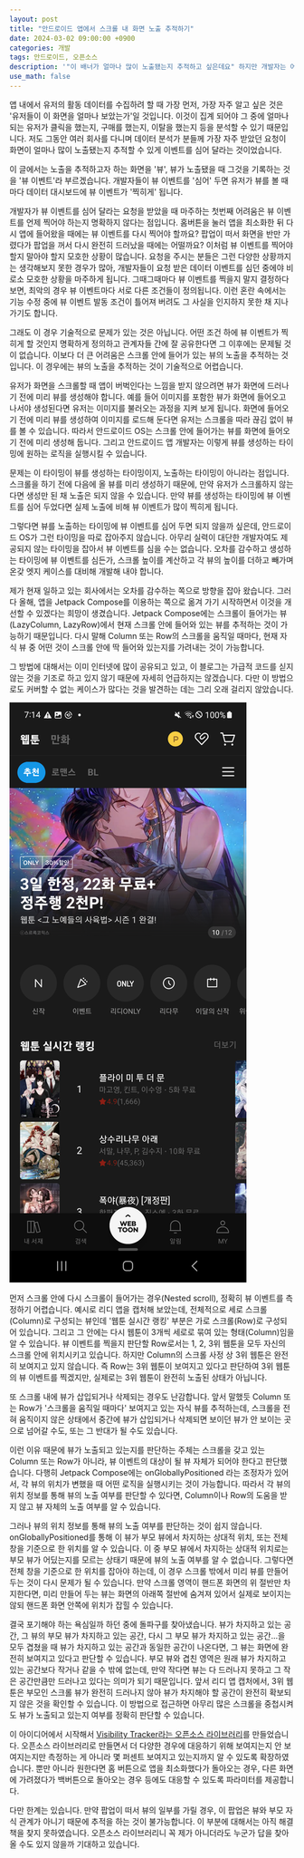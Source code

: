 ```yaml
---
layout: post
title: "안드로이드 앱에서 스크롤 내 화면 노출 추적하기"
date: 2024-03-02 09:00:00 +0900
categories: 개발
tags: 안드로이드, 오픈소스
description: '"이 배너가 얼마나 많이 노출됐는지 추적하고 싶은데요" 하지만 개발자는 어려울 거라고 대답했다! 왜 그런지 이유와 해결법을 공유합니다.'
use_math: false
---
```

앱 내에서 유저의 활동 데이터를 수집하려 할 때 가장 먼저, 가장 자주 알고 싶은 것은 '유저들이 이 화면을 얼마나 보았는가'일 것입니다. 이것이 집계 되어야 그 중에 얼마나 되는 유저가 클릭을 했는지, 구매를 했는지, 이탈을 했는지 등을 분석할 수 있기 때문입니다. 저도 그동안 여러 회사를 다니며 데이터 분석가 분들께 가장 자주 받았던 요청이 화면이 얼마나 많이 노출됐는지 추적할 수 있게 이벤트를 심어 달라는 것이었습니다.

이 글에서는 노출을 추적하고자 하는 화면을 '뷰', 뷰가 노출됐을 때 그것을 기록하는 것을 '뷰 이벤트'라 부르겠습니다. 개발자들이 뷰 이벤트를 '심어' 두면 유저가 뷰를 볼 때마다 데이터 대시보드에 뷰 이벤트가 '찍히게' 됩니다.

개발자가 뷰 이벤트를 심어 달라는 요청을 받았을 때 마주하는 첫번째 어려움은 뷰 이벤트를 언제 찍어야 하는지 명확하지 않다는 점입니다. 홈버튼을 눌러 앱을 최소화한 뒤 다시 앱에 들어왔을 때에는 뷰 이벤트를 다시 찍어야 할까요? 팝업이 떠서 화면을 반만 가렸다가 팝업을 꺼서 다시 완전히 드러났을 때에는 어떨까요? 이처럼 뷰 이벤트를 찍어야 할지 말아야 할지 모호한 상황이 많습니다. 요청을 주시는 분들은 그런 다양한 상황까지는 생각해보지 못한 경우가 많아, 개발자들이 요청 받은 데이터 이벤트를 심던 중에야 비로소 모호한 상황을 마주하게 됩니다. 그때그때마다 뷰 이벤트를 찍을지 말지 결정하다 보면, 최악의 경우 뷰 이벤트마다 서로 다른 조건들이 정의됩니다. 이런 혼란 속에서는 기능 수정 중에 뷰 이벤트 발동 조건이 틀어져 버려도 그 사실을 인지하지 못한 채 지나가기도 합니다.

그래도 이 경우 기술적으로 문제가 있는 것은 아닙니다. 어떤 조건 하에 뷰 이벤트가 찍히게 할 것인지 명확하게 정의하고 관계자들 간에 잘 공유한다면 그 이후에는 문제될 것이 없습니다. 이보다 더 큰 어려움은 스크롤 안에 들어가 있는 뷰의 노출을 추적하는 것입니다. 이 경우에는 뷰의 노출을 추적하는 것이 기술적으로 어렵습니다.

유저가 화면을 스크롤할 때 앱이 버벅인다는 느낌을 받지 않으려면 뷰가 화면에 드러나기 전에 미리 뷰를 생성해야 합니다. 예를 들어 이미지를 포함한 뷰가 화면에 들어오고 나서야 생성된다면 유저는 이미지를 불러오는 과정을 지켜 보게 됩니다. 화면에 들어오기 전에 미리 뷰를 생성하여 이미지를 로드해 둔다면 유저는 스크롤을 따라 끊김 없이 뷰를 볼 수 있습니다. 따라서 안드로이드 OS는 스크롤 안에 들어가는 뷰를 화면에 들어오기 전에 미리 생성해 둡니다. 그리고 안드로이드 앱 개발자는 이렇게 뷰를 생성하는 타이밍에 원하는 로직을 실행시킬 수 있습니다.

문제는 이 타이밍이 뷰를 생성하는 타이밍이지, 노출하는 타이밍이 아니라는 점입니다. 스크롤을 하기 전에 다음에 올 뷰를 미리 생성하기 때문에, 만약 유저가 스크롤하지 않는다면 생성만 된 채 노출은 되지 않을 수 있습니다. 만약 뷰를 생성하는 타이밍에 뷰 이벤트를 심어 두었다면 실제 노출에 비해 뷰 이벤트가 많이 찍히게 됩니다.

그렇다면 뷰를 노출하는 타이밍에 뷰 이벤트를 심어 두면 되지 않을까 싶은데, 안드로이드 OS가 그런 타이밍을 따로 잡아주지 않습니다. 아무리 실력이 대단한 개발자여도 제공되지 않는 타이밍을 잡아서 뷰 이벤트를 심을 수는 없습니다. 오차를 감수하고 생성하는 타이밍에 뷰 이벤트를 심든가, 스크롤 높이를 계산하고 각 뷰의 높이를 더하고 빼가며 온갖 엣지 케이스를 대비해 개발해 내야 합니다.

제가 현재 일하고 있는 회사에서는 오차를 감수하는 쪽으로 방향을 잡아 왔습니다. 그러다 올해, 앱을 Jetpack Compose를 이용하는 쪽으로 옮겨 가기 시작하면서 이것을 개선할 수 있겠다는 희망이 생겼습니다. Jetpack Compose에는 스크롤이 들어가는 뷰(LazyColumn, LazyRow)에서 현재 스크롤 안에 들어와 있는 뷰를 추적하는 것이 가능하기 때문입니다. 다시 말해 Column 또는 Row의 스크롤을 움직일 때마다, 현재 자식 뷰 중 어떤 것이 스크롤 안에 딱 들어와 있는지를 가려내는 것이 가능합니다.

그 방법에 대해서는 이미 인터넷에 많이 공유되고 있고, 이 블로그는 가급적 코드를 싣지 않는 것을 기조로 하고 있지 않기 때문에 자세히 언급하지는 않겠습니다. 다만 이 방법으로도 커버할 수 없는 케이스가 많다는 것을 발견하는 데는 그리 오래 걸리지 않았습니다.

![리디 캡처](/assets/img/ridi.png)

먼저 스크롤 안에 다시 스크롤이 들어가는 경우(Nested scroll), 정확히 뷰 이벤트를 측정하기 어렵습니다. 예시로 리디 앱을 캡처해 보았는데, 전체적으로 세로 스크롤(Column)로 구성되는 뷰인데 '웹툰 실시간 랭킹' 부분은 가로 스크롤(Row)로 구성되어 있습니다. 그리고 그 안에는 다시 웹툰이 3개씩 세로로 묶여 있는 형태(Column)임을 알 수 있습니다. 뷰 이벤트를 찍을지 판단할 Row로서는 1, 2, 3위 웹툰을 모두 자신의 스크롤 안에 위치시키고 있습니다. 하지만 Column의 스크롤 사정 상 3위 웹툰은 완전히 보여지고 있지 않습니다. 즉 Row는 3위 웹툰이 보여지고 있다고 판단하여 3위 웹툰의 뷰 이벤트를 찍겠지만, 실제로는 3위 웹툰이 완전히 노출된 상태가 아닙니다.

또 스크롤 내에 뷰가 삽입되거나 삭제되는 경우도 난감합니다. 앞서 말했듯 Column 또는 Row가 '스크롤을 움직일 때마다' 보여지고 있는 자식 뷰를 추적하는데, 스크롤을 전혀 움직이지 않은 상태에서 중간에 뷰가 삽입되거나 삭제되면 보이던 뷰가 안 보이는 곳으로 넘어갈 수도, 또는 그 반대가 될 수도 있습니다.

이런 이유 때문에 뷰가 노출되고 있는지를 판단하는 주체는 스크롤을 갖고 있는 Column 또는 Row가 아니라, 뷰 이벤트의 대상이 될 뷰 자체가 되어야 한다고 판단했습니다. 다행히 Jetpack Compose에는 onGloballyPositioned 라는 조정자가 있어서, 각 뷰의 위치가 변했을 때 어떤 로직을 실행시키는 것이 가능합니다. 따라서 각 뷰의 위치 정보를 통해 뷰의 노출 여부를 판단할 수 있다면, Column이나 Row의 도움을 받지 않고 뷰 자체의 노출 여부를 알 수 있습니다.

그러나 뷰의 위치 정보를 통해 뷰의 노출 여부를 판단하는 것이 쉽지 않습니다. onGloballyPositioned를 통해 이 뷰가 부모 뷰에서 차지하는 상대적 위치, 또는 전체 창을 기준으로 한 위치를 알 수 있습니다. 이 중 부모 뷰에서 차지하는 상대적 위치로는 부모 뷰가 어딨는지를 모르는 상태기 때문에 뷰의 노출 여부를 알 수 없습니다. 그렇다면 전체 창을 기준으로 한 위치를 잡아야 하는데, 이 경우 스크롤 밖에서 미리 뷰를 만들어 두는 것이 다시 문제가 될 수 있습니다. 만약 스크롤 영역이 핸드폰 화면의 위 절반만 차지한다면, 미리 만들어 두는 뷰는 화면의 아래쪽 절반에 숨겨져 있어서 실제로 보이지는 않되 핸드폰 화면 안쪽에 위치가 잡힐 수 있습니다.

결국 포기해야 하는 욕심일까 하던 중에 돌파구를 찾아냈습니다. 뷰가 차지하고 있는 공간, 그 뷰의 부모 뷰가 차지하고 있는 공간, 다시 그 부모 뷰가 차지하고 있는 공간...을 모두 겹쳤을 때 뷰가 차지하고 있는 공간과 동일한 공간이 나온다면, 그 뷰는 화면에 완전히 보여지고 있다고 판단할 수 있습니다. 부모 뷰와 겹친 영역은 원래 뷰가 차지하고 있는 공간보다 작거나 같을 수 밖에 없는데, 만약 작다면 뷰는 다 드러나지 못하고 그 작은 공간만큼만 드러나고 있다는 의미가 되기 때문입니다. 앞서 리디 앱 캡처에서, 3위 웹툰은 부모인 스크롤 뷰가 완전히 드러나지 않아 뷰가 차지해야 할 공간이 완전히 확보되지 않은 것을 확인할 수 있습니다. 이 방법으로 접근하면 아무리 많은 스크롤을 중첩시켜도 뷰가 노출되고 있는지 여부를 정확히 판단할 수 있습니다.

이 아이디어에서 시작해서 [Visibility Tracker라는 오픈소스 라이브러리](https://github.com/hevinxx/visibility-tracker)를 만들었습니다. 오픈소스 라이브러리로 만들면서 더 다양한 경우에 대응하기 위해 보여지는지 안 보여지는지만 측정하는 게 아니라 몇 퍼센트 보여지고 있는지까지 알 수 있도록 확장하였습니다. 뿐만 아니라 원한다면 홈 버튼으로 앱을 최소화했다가 돌아오는 경우, 다른 화면에 가려졌다가 백버튼으로 돌아오는 경우 등에도 대응할 수 있도록 파라미터를 제공합니다. 

다만 한계는 있습니다. 만약 팝업이 떠서 뷰의 일부를 가릴 경우, 이 팝업은 뷰와 부모 자식 관계가 아니기 때문에 추적을 하는 것이 불가능합니다. 이 부분에 대해서는 아직 해결책을 찾지 못하였습니다. 오픈소스 라이브러리니 꼭 제가 아니더라도 누군가 답을 찾아올 수도 있지 않을까 기대하고 있습니다.